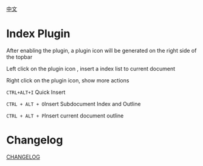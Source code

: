 [中文](https://github.com/TinkMingKing/siyuan-plugins-index/blob/main/README_zh_CN.md)

# Index Plugin

After enabling the plugin, a plugin icon will be generated on the right side of the topbar

Left click on the plugin icon , insert a index list to current document

Right click on the plugin icon, show more actions

`CTRL+ALT+I` Quick Insert

`CTRL + ALT + O`Insert Subdocument Index and Outline

`CTRL + ALT + P`Insert current document outline

# Changelog

[CHANGELOG](https://github.com/TinkMingKing/siyuan-plugins-index/blob/main/CHANGELOG.md)